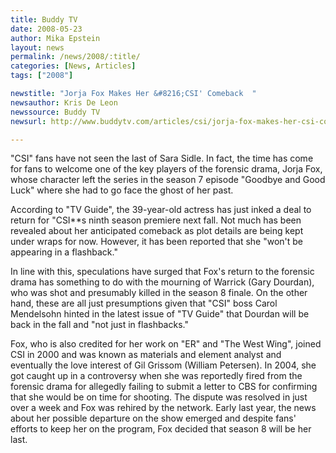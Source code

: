 ```yaml
---
title: Buddy TV
date: 2008-05-23
author: Mika Epstein
layout: news
permalink: /news/2008/:title/
categories: [News, Articles]
tags: ["2008"]

newstitle: "Jorja Fox Makes Her &#8216;CSI' Comeback  "
newsauthor: Kris De Leon  
newssource: Buddy TV  
newsurl: http://www.buddytv.com/articles/csi/jorja-fox-makes-her-csi-comeba-19848.aspx  

---
```


"CSI" fans have not seen the last of Sara Sidle. In fact, the time has come for fans to welcome one of the key players of the forensic drama, Jorja Fox, whose character left the series in the season 7 episode "Goodbye and Good Luck" where she had to go face the ghost of her past.

According to "TV Guide", the 39-year-old actress has just inked a deal to return for "CSI**s ninth season premiere next fall. Not much has been revealed about her anticipated comeback as plot details are being kept under wraps for now. However, it has been reported that she "won't be appearing in a flashback."

In line with this, speculations have surged that Fox's return to the forensic drama has something to do with the mourning of Warrick (Gary Dourdan), who was shot and presumably killed in the season 8 finale. On the other hand, these are all just presumptions given that "CSI" boss Carol Mendelsohn hinted in the latest issue of "TV Guide" that Dourdan will be back in the fall and "not just in flashbacks."

Fox, who is also credited for her work on "ER" and "The West Wing", joined CSI in 2000 and was known as materials and element analyst and eventually the love interest of Gil Grissom (William Petersen). In 2004, she got caught up in a controversy when she was reportedly fired from the forensic drama for allegedly failing to submit a letter to CBS for confirming that she would be on time for shooting. The dispute was resolved in just over a week and Fox was rehired by the network. Early last year, the news about her possible departure on the show emerged and despite fans' efforts to keep her on the program, Fox decided that season 8 will be her last.  
